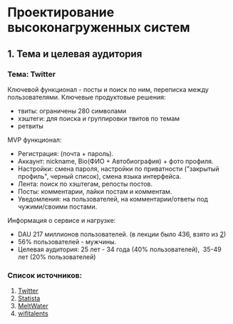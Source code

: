 # Проектирование высоконагруженных систем
## 1. Тема и целевая аудитория
 ### Тема: Twitter

Ключевой функционал - посты и поиск по ним, переписка между пользователями.
Ключевые продуктовые решения:
- твиты: ограничены 280 символами
- хэштеги: для поиска и группировки твитов по темам
- ретвиты

MVP функционал:
 - Регистрация: (почта + пароль).
 - Аккаунт: nickname, Bio(ФИО + Автобиография) + фото профиля.
 - Настройки: смена пароля, настройки по приватности ("закрытый профиль", черный список), смена языка интерфейса.
- Лента: поиск по хэштегам, репосты постов.
- Посты: комментарии, лайки постам и комментам.
- Уведомления: на пользователей, на комментарии/ответы под чужими/своими постами.

Информация о сервисе и нагрузке:
- DAU 217 миллионов пользователей. (в лекции было 436, взято из [2](https://www.meltwater.com/en/blog/twitter-stats-marketers-need-to-know))
- 56% пользователей - мужчины.
- Целевая аудитория: 25 лет - 34 года (40% пользователей),  35-49  лет (20% пользователей)



### Список источников:
1. [Twitter](https://x.com/ "сам твиттер")
2. [Statista](https://www.statista.com/statistics/242606/number-of-active-twitter-users-in-selected-countries/)
3. [MeltWater](https://www.meltwater.com/en/blog/twitter-stats-marketers-need-to-know)
4. [wifitalents](https://wifitalents.com/statistic/twitter/ "немного отличается от предыдущих 2 статистика")

